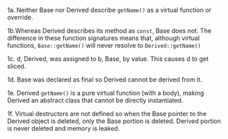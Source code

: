 1a. Neither Base nor Derived describe `getName()` as a virtual function or override.

1b.Whereas Derived describes its method as `const`, Base does not. The difference
in these function signatures means that, although virtual functions, `Base::getName()`
will never resolve to `Derived::getName()`

1c. d, Derived, was assigned to b, Base, by value. This causes d to get sliced.

1d. Base was declared as final so Derived cannot be derived from it.

1e. Derived `getName()` is a pure virtual function (with a body), making Derived an
abstract class that cannot be directly instantiated.

1f. Virtual destructors are not defined so when the Base pointer to the Derived object
is deleted, only the Base portion is deleted. Derived portion is never deleted and
memory is leaked.
